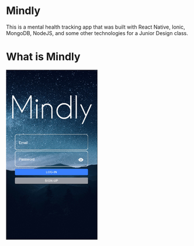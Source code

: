 # Mindly
This is a mental health tracking app that was built with React Native, Ionic, MongoDB, NodeJS, and some other technologies for a Junior Design class.

# What is Mindly
<img src="/mindly-images/mindly-signin.png" alt="Mindly" width="250"/>
